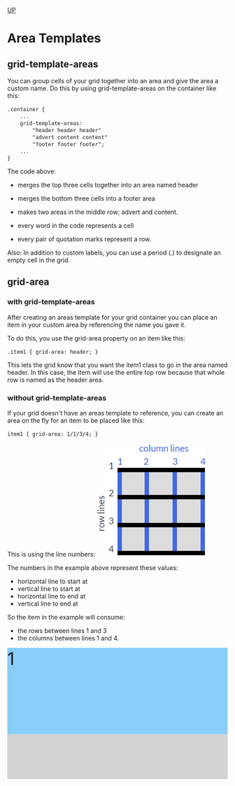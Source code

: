 [UP](./index.md)

# Area Templates

## grid-template-areas
You can group cells of your grid together into an area and give the area a custom name. Do this by using grid-template-areas on the container like this:

	.container {
		...
		grid-template-areas:
			"header header header"
			"advert content content"
			"footer footer footer";
		...
	}

The code above:
- merges the top three cells together into an area named header
- merges the bottom three cells into a footer area
- makes two areas in the middle row; advert and content.

- every word in the code represents a cell
- every pair of quotation marks represent a row.

Also: In addition to custom labels, you can use a period (.) to designate an empty cell in the grid.

## grid-area

### with grid-template-areas
After creating an areas template for your grid container you can place an item in your custom area by referencing the name you gave it. 

To do this, you use the grid-area property on an item like this:

	.item1 { grid-area: header; }

This lets the grid know that you want the item1 class to go in the area named header. In this case, the item will use the entire top row because that whole row is named as the header area.

### without grid-template-areas
If your grid doesn't have an areas template to reference, you can create an area on the fly for an item to be placed like this:

	item1 { grid-area: 1/1/3/4; }

This is using the line numbers:
![control-spacing](./control-spacing.png)

The numbers in the example above represent these values:

- horizontal line to start at
- vertical line to start at
- horizontal line to end at
- vertical line to end at

So the item in the example will consume:
- the rows between lines 1 and 3
- the columns between lines 1 and 4.

<style>
  .item1{
    background:LightSkyBlue;
    grid-area: 1/1/3/4;
  }
  .container {
    font-size: 40px;
    min-height: 300px;
    width: 100%;
    background: LightGray;
    display: grid;
    grid-template-columns: 1fr 1fr 1fr;
    grid-template-rows: 1fr 1fr 1fr;
    grid-gap: 10px;
  }
</style>
  
<div class="container">
  <div class="item1">1</div>
</div>